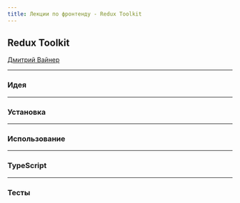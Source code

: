 ```yaml
---
title: Лекции по фронтенду - Redux Toolkit
---
```


## Redux Toolkit

[Дмитрий Вайнер](https://github.com/dmitryweiner)

---

### Идея

---

### Установка

---

### Использование

---

### TypeScript

---

### Тесты